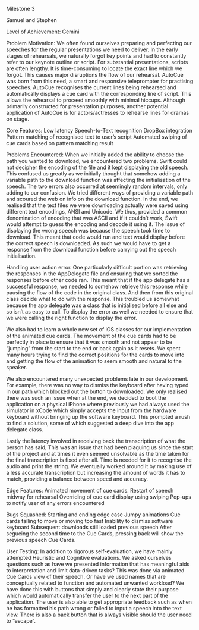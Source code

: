 Milestone 3

Samuel and Stephen
 
Level of Achievement: 
Gemini

Problem Motivation:
We often found ourselves preparing and perfecting our speeches for the regular presentations we need to deliver. In the early stages of rehearsals, we naturally forgot key points and had to constantly refer to our keynote outline or script. For substantial presentations, scripts are often lengthy. It is time-consuming to locate the exact line which we forgot. This causes major disruptions the flow of our rehearsal. AutoCue was born from this need, a smart and responsive teleprompter for practising speeches. AutoCue recognises the current lines being rehearsed and automatically displays a cue card with the corresponding line of script. This allows the rehearsal to proceed smoothly with minimal hiccups. Although primarily constructed for presentation purposes, another potential application of AutoCue is for actors/actresses to rehearse lines for dramas on stage.

Core Features:
Low latency Speech-to-Text recognition
DropBox integration
Pattern matching of recognised text to user’s script
Automated swiping of cue cards based on pattern matching result

Problems Encountered:
When we initially added the ability to choose the path you wanted to download, we encountered two problems. Swift could not decipher the encoding of the file and it kept displaying the old speech. This confused us greatly as we initially thought that somehow adding a variable path to the download function was affecting the initialisation of the speech. The two errors also occurred at seemingly random  intervals, only adding to our confusion. We tried different ways of providing a variable path and scoured the web on info on the download function. In the end, we realised that the text files we were downloading actually were saved using different text encodings, ANSI and Unicode. We thus, provided a common denomination of encoding that was ASCII and if it couldn’t work, Swift would attempt to guess the encoding and decode it using it. The issue of displaying the wrong speech was because the speech took time to download. This meant that code would run and text would display before the correct speech is downloaded. As such we would have to get a response from the download function before carrying out the speech initialisation. 

Handling user action error. One particularly difficult portion was retrieving the responses in the AppDelegate file and ensuring that we sorted the responses before other code ran. This meant that if the app delegate has a successful response, we needed to somehow retrieve this response while pausing the flow of the code in the original class. And then from this original class decide what to do with the response. This troubled us somewhat because the app delegate was a class that is initialised before all else and so isn’t as easy to call. To display the error as well we needed to ensure that we were calling the right function to display the error. 

We also had to learn a whole new set of iOS classes for our implementation of the animated cue cards. The movement of the cue cards had to be perfectly in place to ensure that it was smooth and not appear to be “jumping” from the start to the end or back again as it resets. We spent many hours trying to find the correct positions for the cards to move into and getting the flow of the animation to seem smooth and natural to the speaker. 

We also encountered many unexpected problems late in our development. For example, there was no way to dismiss the keyboard after having typed in our path which blocked out the button to downloaded. We only realised there was such an issue when at the end, we decided to boot the application on a physical iPhone where previously we had always used the simulator in xCode which simply accepts the input from the hardware keyboard without bringing up the software keyboard. This prompted a rush to find a solution, some of which suggested a deep dive into the app delegate class. 

Lastly the latency involved in receiving back the transcription of what the person has said, This was an issue that had been plaguing us since the start of the project and at times it even seemed unsolvable as the time taken for the final transcription is fixed after all. Time is needed for it to recognise the audio and print the string. We eventually worked around it by making use of a less accurate transcription but increasing the amount of words it has to match, providing a balance between speed and accuracy. 


Edge Features:
Animated movement of cue cards.
Restart of speech midway for rehearsal
Overriding of cue card display using swiping
Pop-ups to notify user of any errors encountered 


Bugs Squashed: 
Starting and ending edge case
Jumpy animations
Cue cards failing to move or moving too fast
Inability to dismiss software keyboard
Subsequent downloads still loaded previous speech
After segueing the second time to the Cue Cards, pressing back will show the previous speech Cue Cards. 

User Testing:
In addition to rigorous self-evaluation, we have mainly attempted Heuristic and Cognitive evaluations. We asked ourselves questions such as have we presented information that has meaningful aids to interpretation and limit data-driven tasks? This was done via animated Cue Cards view of their speech. Or have we used names that are conceptually related to function and automated unwanted workload? We have done this with buttons that simply and clearly state their purpose which would automatically transfer the user to the next part of the application. 
The user is also able to get appropriate feedback such as when he has formatted his path wrong or failed to input a speech into the text view. There is also a back button that is always visible should the user need to “escape”.

